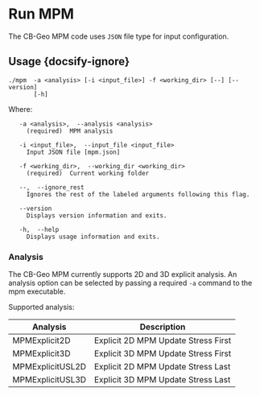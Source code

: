 # Run MPM

The CB-Geo MPM code uses `JSON` file type for input configuration.

## Usage {docsify-ignore}
```shell
./mpm  -a <analysis> [-i <input_file>] -f <working_dir> [--] [--version]
       [-h]
```

Where:
```shell
   -a <analysis>,  --analysis <analysis>
     (required)  MPM analysis

   -i <input_file>,  --input_file <input_file>
     Input JSON file [mpm.json]

   -f <working_dir>,  --working_dir <working_dir>
     (required)  Current working folder

   --,  --ignore_rest
     Ignores the rest of the labeled arguments following this flag.

   --version
     Displays version information and exits.

   -h,  --help
     Displays usage information and exits.
```

### Analysis

The CB-Geo MPM currently supports 2D and 3D explicit analysis. An analysis option can be selected by passing a required `-a` command to the mpm executable.

Supported analysis:

|Analysis		| Description				|
|-----------------------|---------------------------------------|
|MPMExplicit2D 		| Explicit 2D MPM Update Stress First	|
|MPMExplicit3D 		| Explicit 3D MPM Update Stress First	|
|MPMExplicitUSL2D 	| Explicit 2D MPM Update Stress Last	|
|MPMExplicitUSL3D 	| Explicit 3D MPM Update Stress Last	|


